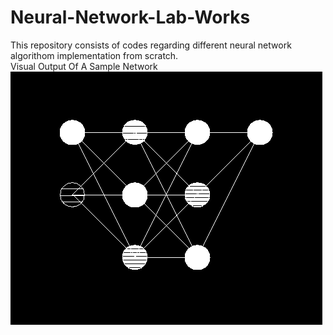 # Neural-Network-Lab-Works
This repository consists of codes regarding different neural network algorithom implementation from scratch.</br>
Visual Output Of A Sample Network</br>
<img src="NEURAL_NET_VISUALIZATION_MLP/Capture.PNG" alt="Network_visualization"></br>
